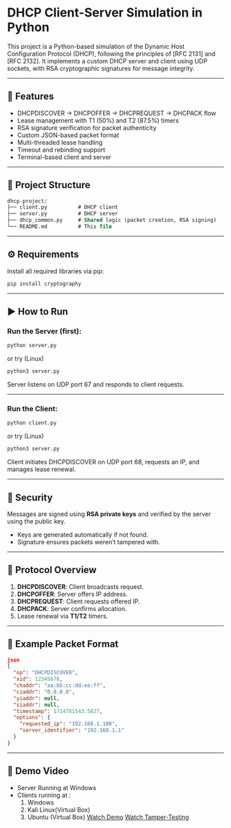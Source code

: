 # DHCP Client-Server Simulation in Python

This project is a Python-based simulation of the Dynamic Host Configuration Protocol (DHCP), following the principles of [RFC 2131] and [RFC 2132]. It implements a custom DHCP server and client using UDP sockets, with RSA cryptographic signatures for message integrity.

---

## 🧪 Features

- DHCPDISCOVER → DHCPOFFER → DHCPREQUEST → DHCPACK flow
- Lease management with T1 (50%) and T2 (87.5%) timers
- RSA signature verification for packet authenticity
- Custom JSON-based packet format
- Multi-threaded lease handling
- Timeout and rebinding support
- Terminal-based client and server

---

## 📂 Project Structure
```sql
dhcp-project/ 
├── client.py          # DHCP client
├── server.py          # DHCP server
├── dhcp_common.py     # Shared logic (packet creation, RSA signing)
└── README.md          # This file
```
---
## ⚙️ Requirements

Install all required libraries via pip:
```bash
pip install cryptography
```

---

## ▶️ How to Run

### Run the Server (first):

```bash
python server.py
```
or try (Linux)
```bash
python3 server.py
```

Server listens on UDP port 67 and responds to client requests.

---

### Run the Client:

```bash
python client.py
```
or try (Linux)
```bash
python3 server.py
```

Client initiates DHCPDISCOVER on UDP port 68, requests an IP, and manages lease renewal.

---

## 🔐 Security

Messages are signed using **RSA private keys** and verified by the server using the public key.

- Keys are generated automatically if not found.
- Signature ensures packets weren’t tampered with.

---

## 📡 Protocol Overview

1. **DHCPDISCOVER**: Client broadcasts request.
2. **DHCPOFFER**: Server offers IP address.
3. **DHCPREQUEST**: Client requests offered IP.
4. **DHCPACK**: Server confirms allocation.
5. Lease renewal via **T1/T2** timers.

---

## 🧪 Example Packet Format
```json
json
{
  "op": "DHCPDISCOVER",
  "xid": 12345678,
  "chaddr": "aa:bb:cc:dd:ee:ff",
  "ciaddr": "0.0.0.0",
  "yiaddr": null,
  "siaddr": null,
  "timestamp": 1714781543.5827,
  "options": {
    "requested_ip": "192.168.1.100",
    "server_identifier": "192.168.1.1"
  }
}
```
---
## 🎥 Demo Video
- Server Running at Windows
- Clients running at :
    1. Windows 
    2. Kali Linux(Virtual Box)
    2. Ubuntu (Virtual Box)
[Watch Demo](https://vimeo.com/1081162440/0755e48d91)
[Watch Tamper-Testing](https://vimeo.com/1081162887/caf6939513)
